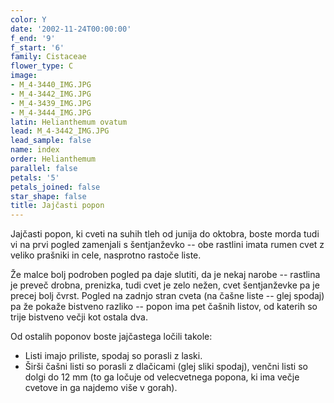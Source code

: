 ```yaml
---
color: Y
date: '2002-11-24T00:00:00'
f_end: '9'
f_start: '6'
family: Cistaceae
flower_type: C
image:
- M_4-3440_IMG.JPG
- M_4-3442_IMG.JPG
- M_4-3439_IMG.JPG
- M_4-3444_IMG.JPG
latin: Helianthemum ovatum
lead: M_4-3442_IMG.JPG
lead_sample: false
name: index
order: Helianthemum
parallel: false
petals: '5'
petals_joined: false
star_shape: false
title: Jajčasti popon
---
```

Jajčasti popon, ki cveti na suhih tleh od junija do oktobra, boste morda tudi vi na prvi pogled zamenjali s šentjanževko -- obe rastlini imata rumen cvet z veliko prašniki in cele, nasprotno rastoče liste.

Že malce bolj podroben pogled pa daje slutiti, da je nekaj narobe -- rastlina je preveč drobna, prenizka, tudi cvet je zelo nežen, cvet šentjanževke pa je precej bolj čvrst. Pogled na zadnjo stran cveta (na čašne liste -- glej spodaj) pa že pokaže bistveno razliko -- popon ima pet čašnih listov, od katerih so trije bistveno večji kot ostala dva.

Od ostalih poponov boste jajčastega ločili takole:

-   Listi imajo priliste, spodaj so porasli z laski.
-   Širši čašni listi so porasli z dlačicami (glej sliki spodaj), venčni listi so dolgi do 12 mm (to ga ločuje od velecvetnega popona, ki ima večje cvetove in ga najdemo više v gorah).

